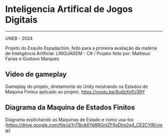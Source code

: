 # Inteligencia Artifical de Jogos Digitais 
----

UNEB - 2024

Projeto do Esquilo Espadachim, feito para a primeira avaliação da matéria de Inteligência Artificial.
LINGUAGEM - C# /
Projeto feito por: Matheus Farias e Gustavo Marques 


Video de gameplay
----
Gameplay do projeto, diretamente do Unity mostrando os Estados de Maquina Finitos aplicado ao projeto.
https://youtu.be/8udzXofU3RY

Diagrama da Maquina de Estados Finitos 
----
Diagrama explicitando as Maquinas de Estado e como usa-los
(https://drive.google.com/file/d/1nTBcA6Yd8RGntZF6sDIre2q4_CE2CYlR/view)
